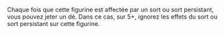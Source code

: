 Chaque fois que cette figurine est affectée par un sort ou sort persistant, vous pouvez jeter un dé. Dans ce cas, sur 5+, ignorez les effets du sort ou sort persistant sur cette figurine. 